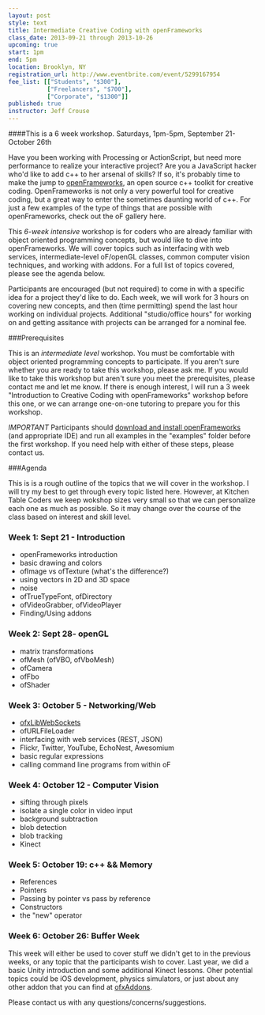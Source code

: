 ```yaml
---
layout: post
style: text
title: Intermediate Creative Coding with openFrameworks
class_date: 2013-09-21 through 2013-10-26
upcoming: true
start: 1pm
end: 5pm
location: Brooklyn, NY
registration_url: http://www.eventbrite.com/event/5299167954
fee_list: [["Students", "$300"],
           ["Freelancers", "$700"],
           ["Corporate", "$1300"]]
published: true
instructor: Jeff Crouse
---
```


####This is a 6 week workshop. Saturdays, 1pm-5pm, September 21-October 26th

Have you been working with Processing or ActionScript, but need more performance to realize your interactive project? Are you a JavaScript hacker who'd like to add c++ to her arsenal of skills? If so, it's probably time to make the jump to [openFrameworks](http://www.openframeworks.cc), an open source c++ toolkit for creative coding. OpenFrameworks is not only a very powerful tool for creative coding, but a great way to enter the sometimes daunting world of c++. For just a few examples of the type of things that are possible with openFrameworks, check out the oF gallery here.

This *6-week intensive* workshop is for coders who are already familiar with object oriented programming concepts, but would like to dive into openFrameworks. We will cover topics such as interfacing with web services, intermediate-level oF/openGL classes, common computer vision techniques, and working with addons. For a full list of topics covered, please see the agenda below.

Participants are encouraged (but not required) to come in with a specific idea for a project they'd like to do. Each week, we will work for 3 hours on covering new concepts, and then (time permitting) spend the last hour working on individual projects. Additional "studio/office hours" for working on and getting assitance with projects can be arranged for a nominal fee.

###Prerequisites

This is an *intermediate level* workshop. You must be comfortable with object oriented programming concepts to participate. If you aren't sure whether you are ready to take this workshop, please ask me. If you would like to take this workshop but aren't sure you meet the prerequisites, please contact me and let me know. If there is enough interest, I will run a 3 week "Introduction to Creative Coding with openFrameworks" workshop before this one, or we can arrange one-on-one tutoring to prepare you for this workshop.

_IMPORTANT_ Participants should [download and install openFrameworks](http://www.openframeworks.cc/download/) (and appropriate IDE) and run all examples in the "examples" folder before the first workshop. If you need help with either of these steps, please contact us.</p>

###Agenda

This is is a rough outline of the topics that we will cover in the workshop. I will try my best to get through every topic listed here. However, at Kitchen Table Coders we keep wokshop sizes very small so that we can personalize each one as much as possible. So it may change over the course of the class based on interest and skill level.

### Week 1: Sept 21 - Introduction

* openFrameworks introduction
* basic drawing and colors
* ofImage vs ofTexture (what's the difference?)
* using vectors in 2D and 3D space
* noise
* ofTrueTypeFont, ofDirectory
* ofVideoGrabber, ofVideoPlayer
* Finding/Using addons

### Week 2: Sept 28- openGL

* matrix transformations
* ofMesh (ofVBO, ofVboMesh)
* ofCamera
* ofFbo
* ofShader


### Week 3: October 5 - Networking/Web

* [ofxLibWebSockets](https://github.com/labatrockwell/ofxLibwebsockets)
* ofURLFileLoader
* interfacing with web services (REST, JSON)
* Flickr, Twitter, YouTube, EchoNest, Awesomium
* basic regular expressions
* calling command line programs from within oF


### Week 4: October 12 - Computer Vision

* sifting through pixels
* isolate a single color in video input
* background subtraction
* blob detection
* blob tracking
* Kinect


### Week 5: October 19: c++ &amp;&amp; Memory

* References
* Pointers
* Passing by pointer vs pass by reference
* Constructors
* the "new" operator


### Week 6: October 26: Buffer Week

This week will either be used to cover stuff we didn't get to in the previous weeks, or any topic that the participants wish to cover. Last year, we did a basic Unity introduction and some additional Kinect lessons. Oher potential topics could be iOS development, physics simulators, or just about any other addon that you can find at [ofxAddons](http://www.ofxaddons.com).

Please contact us with any questions/concerns/suggestions.